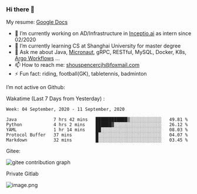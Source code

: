 ### Hi there 👋

My resume: [Google Docs](https://docs.google.com/document/d/1o7iQKDF-_HZUHg6cGiCSl6txrcuQ2tbQttHFFAUeRhc/edit?usp=sharing)

- 🔭 I’m currently working on AD/Infrastructure in [Inceptio.ai](https://www.inceptio.ai/) as intern since 02/2020
- 🌱 I’m currently learning CS at Shanghai University for master degree
- 💬 Ask me about Java, [Micronaut](http://micronaut.io/), gRPC, RESTful, MySQL, Docker, K8s, [Argo Workflows](https://argoproj.github.io/argo/) ...
- 📫 How to reach me: shouspencercjh@foxmail.com
- ⚡ Fun fact: riding, football(GK), tabletennis, badminton

I’m not active on Github:

Wakatime (Last 7 Days from Yesterday) :

<!--START_SECTION:waka-->
```text
Week: 04 September, 2020 - 11 September, 2020

Java              7 hrs 42 mins   ████████████▒░░░░░░░░░░░░   49.81 % 
Python            4 hrs 2 mins    ██████▓░░░░░░░░░░░░░░░░░░   26.12 % 
YAML              1 hr 14 mins    ██░░░░░░░░░░░░░░░░░░░░░░░   08.03 % 
Protocol Buffer   37 mins         █░░░░░░░░░░░░░░░░░░░░░░░░   04.07 % 
Markdown          32 mins         █░░░░░░░░░░░░░░░░░░░░░░░░   03.45 % 
```
<!--END_SECTION:waka-->

Gitee:

![gitee contribution graph](https://i.loli.net/2020/08/04/gGf4lVtUxZ1nsae.png)

Private Gitlab

![image.png](https://i.loli.net/2020/08/28/iX5uhVyczxaG2Bn.png)
